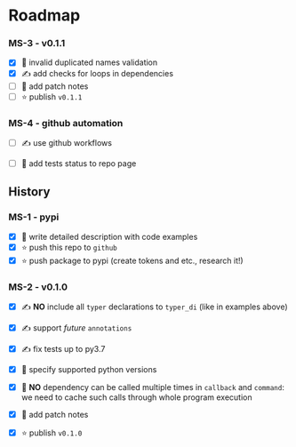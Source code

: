 # Roadmap

### MS-3 - v0.1.1

- [x] 🐞 invalid duplicated names validation
- [x] ✍️ add checks for loops in dependencies
- [ ] 📖 add patch notes
- [ ] ⭐ publish `v0.1.1` 

### MS-4 - github automation

- [ ] ✍️ use github workflows
- [ ] 📖 add tests status to repo page


## History

### MS-1 - pypi

- [x] 📖 write detailed description with code examples
- [x] ⭐ push this repo to `github`
- [x] ⭐ push package to pypi (create tokens and etc., research it!)

### MS-2 - v0.1.0

- [x] ✍️ **NO** include all `typer` declarations to `typer_di` (like in examples above)
- [x] ✍️ support *future* `annotations`
- [x] ✍️ fix tests up to py3.7
- [x] 📖 specify supported python versions
- [x] 🐞 **NO** dependency can be called multiple times in `callback` and `command`: we need to cache such calls through whole program execution
- [x] 📖 add patch notes
- [x] ⭐ publish `v0.1.0` 

